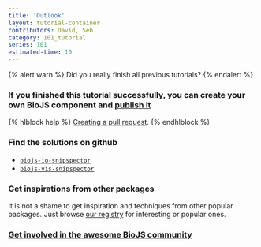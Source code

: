 ```yaml
---
title: 'Outlook'
layout: tutorial-container
contributors: David, Seb
category: 101_tutorial
series: 101
estimated-time: 10 
---
```


{% alert warn %}
Did you really finish all previous tutorials?
{% endalert %}


### If you finished this tutorial successfully, you can create your own BioJS component and [publish it](05_publish_it.html)

{% hlblock help %}
[Creating a pull request](https://help.github.com/articles/creating-a-pull-request).
{% endhlblock %}

### Find the solutions on github

* [`biojs-io-snipspector`](https://github.com/biojs/biojs-io-snipspector)
* [`biojs-vis-snipspector`](https://github.com/biojs/biojs-vis-snipspector)

### Get inspirations from other packages

It is not a shame to get inspiration and techniques from other popular packages.
Just browse [our registry](http://biojs.net/registry-ui/client/) for interesting or popular ones.

### [Get involved in the awesome BioJS community](http://biojs.net/get_involved.html)
